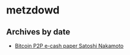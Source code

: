 # metzdowd

## Archives by date

* [Bitcoin P2P e-cash paper   Satoshi Nakamoto](Archives/014810.md)
